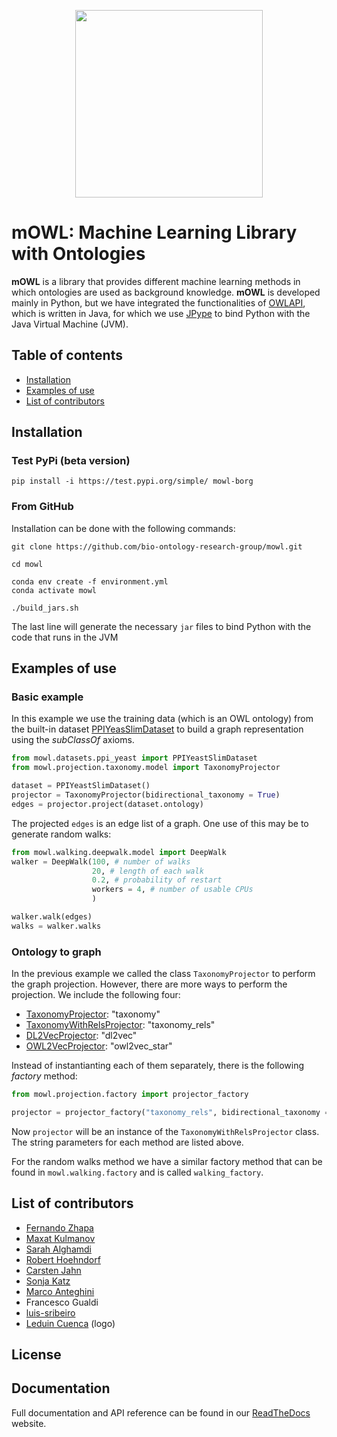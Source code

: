 <p align="center">
  <img src= "https://github.com/bio-ontology-research-group/mowl/blob/master/docs/source/mowl_black_background_colors_2048x2048px.png?raw=true" width="300"/>
</p>
  
# mOWL: Machine Learning Library with Ontologies

**mOWL** is a library that provides different machine learning methods in which ontologies are used as background knowledge. **mOWL** is developed 
mainly in Python, but we have integrated the functionalities of [OWLAPI](https://github.com/owlcs/owlapi), which is written in Java, for which we use [JPype](https://jpype.readthedocs.io/en/latest/) to bind Python with the Java Virtual Machine (JVM).


## Table of contents
  - [Installation](#installation)
  - [Examples of use](#examples-of-use)
  - [List of contributors](#list-of-contributors)


## Installation

### Test PyPi (beta version)

```
pip install -i https://test.pypi.org/simple/ mowl-borg
```

### From GitHub
Installation can be done with the following commands:

```
git clone https://github.com/bio-ontology-research-group/mowl.git

cd mowl

conda env create -f environment.yml
conda activate mowl

./build_jars.sh
```

The last line will generate the necessary `jar` files to bind Python with the code that runs in the JVM

## Examples of use

### Basic example

In this example we use the training data (which is an OWL ontology) from the built-in dataset [PPIYeasSlimDataset](https://mowl.readthedocs.io/en/latest/api/datasets/index.html#mowl.datasets.ppi_yeast.PPIYeastSlimDataset) to build a graph representation using the _subClassOf_ axioms.

```python
from mowl.datasets.ppi_yeast import PPIYeastSlimDataset
from mowl.projection.taxonomy.model import TaxonomyProjector

dataset = PPIYeastSlimDataset()
projector = TaxonomyProjector(bidirectional_taxonomy = True)
edges = projector.project(dataset.ontology)
```
The projected `edges` is an edge list of a graph. One use of this may be to generate random walks:

```python
from mowl.walking.deepwalk.model import DeepWalk
walker = DeepWalk(100, # number of walks
				  20, # length of each walk
				  0.2, # probability of restart
				  workers = 4, # number of usable CPUs
				  )

walker.walk(edges)
walks = walker.walks
```

### Ontology to graph

In the previous example we called the class `TaxonomyProjector` to perform the graph projection. However, there are more ways to perform the projection. We include the following four:

* [TaxonomyProjector](https://mowl.readthedocs.io/en/latest/api/graph/index.html#subclass-hierarchy): "taxonomy"
* [TaxonomyWithRelsProjector](https://mowl.readthedocs.io/en/latest/api/graph/index.html#subclass-hierarchy-with-relations): "taxonomy_rels"
* [DL2VecProjector](https://mowl.readthedocs.io/en/latest/api/graph/index.html#dl2vec-graph): "dl2vec"
* [OWL2VecProjector](https://mowl.readthedocs.io/en/latest/api/graph/index.html#dl2vec-graph): "owl2vec_star"

Instead of instantianting each of them separately, there is the following _factory_ method:
```python
from mowl.projection.factory import projector_factory

projector = projector_factory("taxonomy_rels", bidirectional_taxonomy = True)
```
Now `projector` will be an instance of the `TaxonomyWithRelsProjector` class. The string parameters for each method are listed above.

For the random walks method we have a similar factory method that can be found in `mowl.walking.factory` and is called `walking_factory`.


## List of contributors

* [Fernando Zhapa](https://github.com/ferzcam)
* [Maxat Kulmanov](https://github.com/coolmaksat)
* [Sarah Alghamdi](https://github.com/smalghamdi)
* [Robert Hoehndorf](https://github.com/leechuck)
* [Carsten Jahn](https://github.com/carsten-jahn)
* [Sonja Katz](https://github.com/sonjakatz)
* [Marco Anteghini](https://github.com/MarcoAnteghini)
* Francesco Gualdi
* [luis-sribeiro](https://github.com/luis-sribeiro)
* [Leduin Cuenca](https://github.com/leduin) (logo)

## License

## Documentation

Full documentation and API reference can be found in our [ReadTheDocs](https://mowl.readthedocs.io/en/latest/index.html) website.
